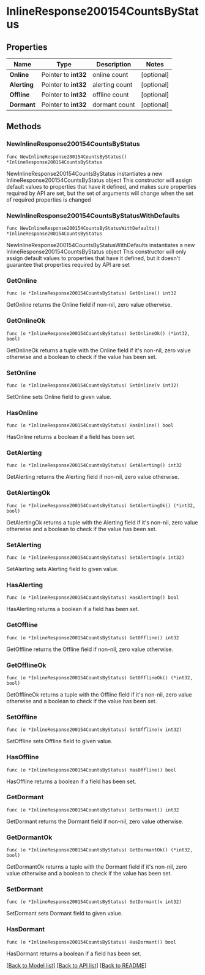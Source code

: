 # InlineResponse200154CountsByStatus

## Properties

Name | Type | Description | Notes
------------ | ------------- | ------------- | -------------
**Online** | Pointer to **int32** | online count | [optional] 
**Alerting** | Pointer to **int32** | alerting count | [optional] 
**Offline** | Pointer to **int32** | offline count | [optional] 
**Dormant** | Pointer to **int32** | dormant count | [optional] 

## Methods

### NewInlineResponse200154CountsByStatus

`func NewInlineResponse200154CountsByStatus() *InlineResponse200154CountsByStatus`

NewInlineResponse200154CountsByStatus instantiates a new InlineResponse200154CountsByStatus object
This constructor will assign default values to properties that have it defined,
and makes sure properties required by API are set, but the set of arguments
will change when the set of required properties is changed

### NewInlineResponse200154CountsByStatusWithDefaults

`func NewInlineResponse200154CountsByStatusWithDefaults() *InlineResponse200154CountsByStatus`

NewInlineResponse200154CountsByStatusWithDefaults instantiates a new InlineResponse200154CountsByStatus object
This constructor will only assign default values to properties that have it defined,
but it doesn't guarantee that properties required by API are set

### GetOnline

`func (o *InlineResponse200154CountsByStatus) GetOnline() int32`

GetOnline returns the Online field if non-nil, zero value otherwise.

### GetOnlineOk

`func (o *InlineResponse200154CountsByStatus) GetOnlineOk() (*int32, bool)`

GetOnlineOk returns a tuple with the Online field if it's non-nil, zero value otherwise
and a boolean to check if the value has been set.

### SetOnline

`func (o *InlineResponse200154CountsByStatus) SetOnline(v int32)`

SetOnline sets Online field to given value.

### HasOnline

`func (o *InlineResponse200154CountsByStatus) HasOnline() bool`

HasOnline returns a boolean if a field has been set.

### GetAlerting

`func (o *InlineResponse200154CountsByStatus) GetAlerting() int32`

GetAlerting returns the Alerting field if non-nil, zero value otherwise.

### GetAlertingOk

`func (o *InlineResponse200154CountsByStatus) GetAlertingOk() (*int32, bool)`

GetAlertingOk returns a tuple with the Alerting field if it's non-nil, zero value otherwise
and a boolean to check if the value has been set.

### SetAlerting

`func (o *InlineResponse200154CountsByStatus) SetAlerting(v int32)`

SetAlerting sets Alerting field to given value.

### HasAlerting

`func (o *InlineResponse200154CountsByStatus) HasAlerting() bool`

HasAlerting returns a boolean if a field has been set.

### GetOffline

`func (o *InlineResponse200154CountsByStatus) GetOffline() int32`

GetOffline returns the Offline field if non-nil, zero value otherwise.

### GetOfflineOk

`func (o *InlineResponse200154CountsByStatus) GetOfflineOk() (*int32, bool)`

GetOfflineOk returns a tuple with the Offline field if it's non-nil, zero value otherwise
and a boolean to check if the value has been set.

### SetOffline

`func (o *InlineResponse200154CountsByStatus) SetOffline(v int32)`

SetOffline sets Offline field to given value.

### HasOffline

`func (o *InlineResponse200154CountsByStatus) HasOffline() bool`

HasOffline returns a boolean if a field has been set.

### GetDormant

`func (o *InlineResponse200154CountsByStatus) GetDormant() int32`

GetDormant returns the Dormant field if non-nil, zero value otherwise.

### GetDormantOk

`func (o *InlineResponse200154CountsByStatus) GetDormantOk() (*int32, bool)`

GetDormantOk returns a tuple with the Dormant field if it's non-nil, zero value otherwise
and a boolean to check if the value has been set.

### SetDormant

`func (o *InlineResponse200154CountsByStatus) SetDormant(v int32)`

SetDormant sets Dormant field to given value.

### HasDormant

`func (o *InlineResponse200154CountsByStatus) HasDormant() bool`

HasDormant returns a boolean if a field has been set.


[[Back to Model list]](../README.md#documentation-for-models) [[Back to API list]](../README.md#documentation-for-api-endpoints) [[Back to README]](../README.md)


